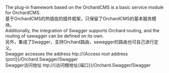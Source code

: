 The plug-in framework based on the OrchardCMS is a basic service module for OrchardCMS. </br>
基于OrchardCMS的热插拔的插件框架，只保留了OrchardCMS的基本服务模块。</br>
Additionally, the integration of Swagger supports Orchard routing, and the routing of sawagger can be defined on its own.</br>
另外，集成了Swagger，支持Orchard路由，sawagger的路由也可自己进行定义。</br>
Swagger accesses the address htp://{Access root address {port}}/Orchard.Swagger/Swagger</br>
Swagger访问地址 htp://{访问根地址{端口}}/Orchard.Swagger/Swagger
